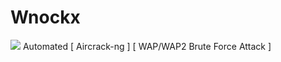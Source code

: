 # Wnockx
<img src="https://github.com/Layvth/wnockx/blob/main/src/banner.PNG" style="justify-content:center"> 
Automated [ Aircrack-ng ] [ WAP/WAP2 Brute Force Attack ]
